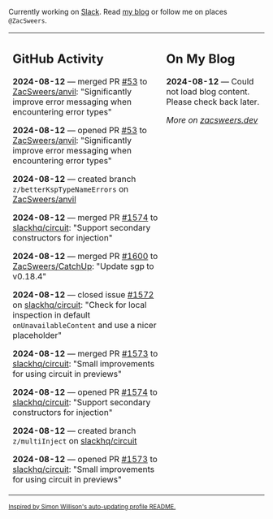 Currently working on [Slack](https://slack.com/). Read [my blog](https://zacsweers.dev/) or follow me on places `@ZacSweers`.

<table><tr><td valign="top" width="60%">

## GitHub Activity
<!-- githubActivity starts -->
**2024-08-12** — merged PR [#53](https://github.com/ZacSweers/anvil/pull/53) to [ZacSweers/anvil](https://github.com/ZacSweers/anvil): "Significantly improve error messaging when encountering error types"

**2024-08-12** — opened PR [#53](https://github.com/ZacSweers/anvil/pull/53) to [ZacSweers/anvil](https://github.com/ZacSweers/anvil): "Significantly improve error messaging when encountering error types"

**2024-08-12** — created branch `z/betterKspTypeNameErrors` on [ZacSweers/anvil](https://github.com/ZacSweers/anvil)

**2024-08-12** — merged PR [#1574](https://github.com/slackhq/circuit/pull/1574) to [slackhq/circuit](https://github.com/slackhq/circuit): "Support secondary constructors for injection"

**2024-08-12** — merged PR [#1600](https://github.com/ZacSweers/CatchUp/pull/1600) to [ZacSweers/CatchUp](https://github.com/ZacSweers/CatchUp): "Update sgp to v0.18.4"

**2024-08-12** — closed issue [#1572](https://github.com/slackhq/circuit/issues/1572) on [slackhq/circuit](https://github.com/slackhq/circuit): "Check for local inspection in default `onUnavailableContent` and use a nicer placeholder"

**2024-08-12** — merged PR [#1573](https://github.com/slackhq/circuit/pull/1573) to [slackhq/circuit](https://github.com/slackhq/circuit): "Small improvements for using circuit in previews"

**2024-08-12** — opened PR [#1574](https://github.com/slackhq/circuit/pull/1574) to [slackhq/circuit](https://github.com/slackhq/circuit): "Support secondary constructors for injection"

**2024-08-12** — created branch `z/multiInject` on [slackhq/circuit](https://github.com/slackhq/circuit)

**2024-08-12** — opened PR [#1573](https://github.com/slackhq/circuit/pull/1573) to [slackhq/circuit](https://github.com/slackhq/circuit): "Small improvements for using circuit in previews"
<!-- githubActivity ends -->
</td><td valign="top" width="40%">

## On My Blog
<!-- blog starts -->
**2024-08-12** — Could not load blog content. Please check back later.
<!-- blog ends -->
_More on [zacsweers.dev](https://zacsweers.dev/)_
</td></tr></table>

<sub><a href="https://simonwillison.net/2020/Jul/10/self-updating-profile-readme/">Inspired by Simon Willison's auto-updating profile README.</a></sub>